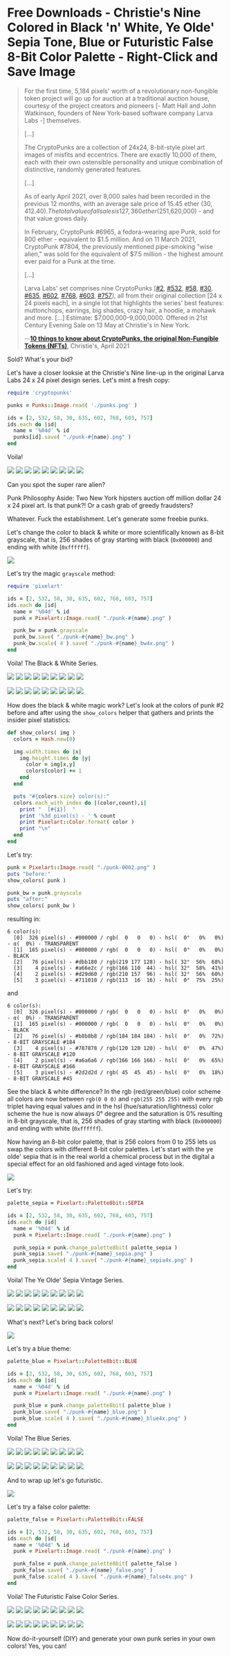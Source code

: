 # Free Downloads - Christie's Nine Colored in Black 'n' White, Ye Olde' Sepia Tone, Blue or Futuristic False 8-Bit Color Palette - Right-Click and Save Image


> For the first time, 5,184 pixels' worth of a revolutionary non-fungible token project will go up for auction
> at a traditional auction house, courtesy of the project creators and pioneers [- Matt Hall and John Watkinson, founders of New York-based software company Larva Labs -] themselves.
>
> [...]
>
>  The CryptoPunks are a collection of 24x24, 8-bit-style pixel art images of misfits and eccentrics.
>  There are exactly 10,000 of them, each with their own ostensible personality
>  and unique combination of distinctive, randomly generated features.
>
> [...]
>
> As of early April 2021, over 8,000 sales had been recorded in the previous 12 months,
> with an average sale price of 15.45 ether ($30,412.40).
> The total value of all sales is 127,360 ether ($251,620,000) - and that value grows daily.
>
> In February, CryptoPunk #6965, a fedora-wearing ape Punk, sold for 800 ether - equivalent to $1.5 million.
> And on 11 March 2021, CryptoPunk #7804, the previously mentioned pipe-smoking "wise alien,"
> was sold for the equivalent of $7.5 million - the highest amount ever paid for a Punk at the time.
>
> [...]
>
> Larva Labs' set comprises nine CryptoPunks [[#2](https://www.larvalabs.com/cryptopunks/details/2),
> [#532](https://www.larvalabs.com/cryptopunks/details/532),
> [#58](https://www.larvalabs.com/cryptopunks/details/58),
> [#30](https://www.larvalabs.com/cryptopunks/details/30),
> [#635](https://www.larvalabs.com/cryptopunks/details/635),
> [#602](https://www.larvalabs.com/cryptopunks/details/602),
> [#768](https://www.larvalabs.com/cryptopunks/details/768),
> [#603](https://www.larvalabs.com/cryptopunks/details/603),
> [#757](https://www.larvalabs.com/cryptopunks/details/757)], all from their original collection [24 x 24 pixels each],
> in a single lot that highlights the series' best features: muttonchops, earrings, big shades, crazy hair, a hoodie, a mohawk and more.
> [...]
> Estimate: $7,000,000-9,000,0000.
>  Offered in 21st Century Evening Sale on 13 May at Christie's in New York.
>
>  --[**10 things to know about CryptoPunks, the original Non-Fungible Tokens (NFTs)**](https://www.christies.com/features/10-things-to-know-about-CryptoPunks-11569-1.aspx), Christie's, April 2021


Sold? What's your bid?


Let's have a closer looksie at
the Christie's Nine line-up
in the original Larva Labs 24 x 24 pixel design series.
Let's mint a fresh copy:


``` ruby
require 'cryptopunks'

punks = Punks::Image.read( './punks.png' )

ids = [2, 532, 58, 30, 635, 602, 768, 603, 757]
ids.each do |id|
  name = '%04d' % id
  punks[id].save( "./punk-#{name}.png" )
end
```

Voila!

![](i/punk-0002.png)
![](i/punk-0532.png)
![](i/punk-0058.png)
![](i/punk-0030.png)
![](i/punk-0635.png)
![](i/punk-0602.png)
![](i/punk-0768.png)
![](i/punk-0603.png)
![](i/punk-0757.png)


Can you spot the super rare alien?


Punk Philosophy Aside: Two New York hipsters auction off million dollar 24 x 24 pixel art. Is that punk?!  Or a cash grab of greedy fraudsters?



Whatever. Fuck the establishment.
Let's generate some freebie punks.


Let's change the color to black & white or
more scientifically known as 8-bit grayscale, that is,
256 shades of gray
starting with black (`0x000000`)
and ending with white (`0xffffff`).


![](i/palette_grayscale.png)


Let's try the magic `grayscale` method:

``` ruby
require 'pixelart'

ids = [2, 532, 58, 30, 635, 602, 768, 603, 757]
ids.each do |id|
  name = '%04d' % id
  punk = Pixelart::Image.read( "./punk-#{name}.png" )

  punk_bw = punk.grayscale
  punk_bw.save( "./punk-#{name}_bw.png" )
  punk_bw.scale( 4 ).save( "./punk-#{name}_bw4x.png" )
end
```


Voila! The Black & White Series.

![](i/punk-0002_bw.png)
![](i/punk-0532_bw.png)
![](i/punk-0058_bw.png)
![](i/punk-0030_bw.png)
![](i/punk-0635_bw.png)
![](i/punk-0602_bw.png)
![](i/punk-0768_bw.png)
![](i/punk-0603_bw.png)
![](i/punk-0757_bw.png)

![](i/punk-0002_bw4x.png)
![](i/punk-0532_bw4x.png)
![](i/punk-0058_bw4x.png)
![](i/punk-0030_bw4x.png)
![](i/punk-0635_bw4x.png)
![](i/punk-0602_bw4x.png)
![](i/punk-0768_bw4x.png)
![](i/punk-0603_bw4x.png)
![](i/punk-0757_bw4x.png)



How does the black & white magic work?
Let's look at the colors
of punk #2 before and after
using the `show_colors` helper
that gathers and prints the insider pixel statistics:


``` ruby
def show_colors( img )
  colors = Hash.new(0)

  img.width.times do |x|
    img.height.times do |y|
      color = img[x,y]
      colors[color] += 1
    end
  end

  puts "#{colors.size} color(s):"
  colors.each_with_index do |(color,count),i|
    print "  [#{i}]  "
    print '%3d pixel(s) - ' % count
    print Pixelart::Color.format( color )
    print "\n"
  end
end
```

Let's try:

```ruby
punk = Pixelart::Image.read( "./punk-0002.png" )
puts "before:"
show_colors( punk )

punk_bw = punk.grayscale
puts "after:"
show_colors( punk_bw )
```

resulting in:

```
6 color(s):
  [0]  326 pixel(s) - #000000 / rgb(  0   0   0) - hsl(  0°   0%   0%) - α(  0%) - TRANSPARENT
  [1]  165 pixel(s) - #000000 / rgb(  0   0   0) - hsl(  0°   0%   0%)           - BLACK
  [2]   76 pixel(s) - #dbb180 / rgb(219 177 128) - hsl( 32°  56%  68%) 
  [3]    4 pixel(s) - #a66e2c / rgb(166 110  44) - hsl( 32°  58%  41%) 
  [4]    2 pixel(s) - #d29d60 / rgb(210 157  96) - hsl( 32°  56%  60%) 
  [5]    3 pixel(s) - #711010 / rgb(113  16  16) - hsl(  0°  75%  25%)
```

and

```
6 color(s):
  [0]  326 pixel(s) - #000000 / rgb(  0   0   0) - hsl(  0°   0%   0%) - α(  0%) - TRANSPARENT
  [1]  165 pixel(s) - #000000 / rgb(  0   0   0) - hsl(  0°   0%   0%)           - BLACK
  [2]   76 pixel(s) - #b8b8b8 / rgb(184 184 184) - hsl(  0°   0%  72%)           - 8-BIT GRAYSCALE #184
  [3]    4 pixel(s) - #787878 / rgb(120 120 120) - hsl(  0°   0%  47%)           - 8-BIT GRAYSCALE #120
  [4]    2 pixel(s) - #a6a6a6 / rgb(166 166 166) - hsl(  0°   0%  65%)           - 8-BIT GRAYSCALE #166
  [5]    3 pixel(s) - #2d2d2d / rgb( 45  45  45) - hsl(  0°   0%  18%)           - 8-BIT GRAYSCALE #45
```

See the black & white difference?
In the rgb (red/green/blue) color scheme
all colors are now between
`rgb(0 0 0)` and `rgb(255 255 255)` with
every rgb triplet having equal values
and in the hsl (hue/saturation/lightness) color scheme
the hue is now always 0° degree
and the saturation is 0% resulting in
8-bit grayscale, that is,
256 shades of gray
starting with black (`0x000000`)
and ending with white (`0xffffff`).


Now having an 8-bit color palette, that is 256 colors
from 0 to 255 lets us
swap the colors with different 8-bit color palettes.
Let's start with the ye olde' sepia
that is in the real world a chemical process
but in the digital a special effect for
an old fashioned and aged vintage foto look.


![](i/palette_sepia.png)


Let's try:

``` ruby
palette_sepia = Pixelart::Palette8bit::SEPIA

ids = [2, 532, 58, 30, 635, 602, 768, 603, 757]
ids.each do |id|
  name = '%04d' % id
  punk = Pixelart::Image.read( "./punk-#{name}.png" )

  punk_sepia = punk.change_palette8bit( palette_sepia )
  punk_sepia.save( "./punk-#{name}_sepia.png" )
  punk_sepia.scale( 4 ).save( "./punk-#{name}_sepia4x.png" )
end
```


Voila! The Ye Olde' Sepia Vintage Series.

![](i/punk-0002_sepia.png)
![](i/punk-0532_sepia.png)
![](i/punk-0058_sepia.png)
![](i/punk-0030_sepia.png)
![](i/punk-0635_sepia.png)
![](i/punk-0602_sepia.png)
![](i/punk-0768_sepia.png)
![](i/punk-0603_sepia.png)
![](i/punk-0757_sepia.png)

![](i/punk-0002_sepia4x.png)
![](i/punk-0532_sepia4x.png)
![](i/punk-0058_sepia4x.png)
![](i/punk-0030_sepia4x.png)
![](i/punk-0635_sepia4x.png)
![](i/punk-0602_sepia4x.png)
![](i/punk-0768_sepia4x.png)
![](i/punk-0603_sepia4x.png)
![](i/punk-0757_sepia4x.png)




What's next? Let's bring back colors!

![](i/palette_blue.png)

Let's try a blue theme:

``` ruby
palette_blue = Pixelart::Palette8bit::BLUE

ids = [2, 532, 58, 30, 635, 602, 768, 603, 757]
ids.each do |id|
  name = '%04d' % id
  punk = Pixelart::Image.read( "./punk-#{name}.png" )

  punk_blue = punk.change_palette8bit( palette_blue )
  punk_blue.save( "./punk-#{name}_blue.png" )
  punk_blue.scale( 4 ).save( "./punk-#{name}_blue4x.png" )
end
```


Voila! The Blue Series.

![](i/punk-0002_blue.png)
![](i/punk-0532_blue.png)
![](i/punk-0058_blue.png)
![](i/punk-0030_blue.png)
![](i/punk-0635_blue.png)
![](i/punk-0602_blue.png)
![](i/punk-0768_blue.png)
![](i/punk-0603_blue.png)
![](i/punk-0757_blue.png)

![](i/punk-0002_blue4x.png)
![](i/punk-0532_blue4x.png)
![](i/punk-0058_blue4x.png)
![](i/punk-0030_blue4x.png)
![](i/punk-0635_blue4x.png)
![](i/punk-0602_blue4x.png)
![](i/punk-0768_blue4x.png)
![](i/punk-0603_blue4x.png)
![](i/punk-0757_blue4x.png)



And to wrap up let's go futuristic.

![](i/palette_false.png)


Let's try a false color palette:

``` ruby
palette_false = Pixelart::Palette8bit::FALSE

ids = [2, 532, 58, 30, 635, 602, 768, 603, 757]
ids.each do |id|
  name = '%04d' % id
  punk = Pixelart::Image.read( "./punk-#{name}.png" )

  punk_false = punk.change_palette8bit( palette_false )
  punk_false.save( "./punk-#{name}_false.png" )
  punk_false.scale( 4 ).save( "./punk-#{name}_false4x.png" )
end
```

Voila! The Futuristic False Color Series.

![](i/punk-0002_false.png)
![](i/punk-0532_false.png)
![](i/punk-0058_false.png)
![](i/punk-0030_false.png)
![](i/punk-0635_false.png)
![](i/punk-0602_false.png)
![](i/punk-0768_false.png)
![](i/punk-0603_false.png)
![](i/punk-0757_false.png)

![](i/punk-0002_false4x.png)
![](i/punk-0532_false4x.png)
![](i/punk-0058_false4x.png)
![](i/punk-0030_false4x.png)
![](i/punk-0635_false4x.png)
![](i/punk-0602_false4x.png)
![](i/punk-0768_false4x.png)
![](i/punk-0603_false4x.png)
![](i/punk-0757_false4x.png)



Now do-it-yourself (DIY) and generate your own punk series
in your own colors! Yes, you can!




